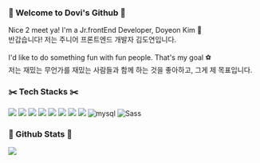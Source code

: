 ### :ocean: Welcome to Dovi's Github :ocean:
Nice 2 meet ya! I'm a Jr.frontEnd Developer, Doyeon Kim :hatched_chick: <br>
반갑습니다! 저는 주니어 프론트엔드 개발자 김도연입니다. <br><br>
I'd like to do something fun with fun people. That's my goal :soccer:<br>
저는 재밌는 무언가를 재밌는 사람들과 함께 하는 것을 좋아하고, 그게 제 목표입니다.

### :scissors: Tech Stacks :scissors:
<img src="https://img.shields.io/badge/Javascript-F7DF1E?style=flat-square&logo=javascript&logoColor=white"/> <img src="https://img.shields.io/badge/HTML5-E34F26?style=flat-square&logo=HTML5&logoColor=white"/> 
<img src="https://img.shields.io/badge/CSS3-1572B6?style=flat-square&logo=CSS3&logoColor=white"/>
<img src="https://img.shields.io/badge/SCSS-CC6699?style=flat-square&logo=Sass&logoColor=white"/>
<img src="https://img.shields.io/badge/Node.js-339933?style=flat-square&logo=Node.js&logoColor=white"/>
<img src="https://img.shields.io/badge/React-61DAFB?style=flat-square&logo=React&logoColor=white"/>
<img src="https://img.shields.io/badge/PHP-777BB4?style=flat-square&logo=PHP&logoColor=white"/>
<img src="https://img.shields.io/badge/Figma-F24E1E?style=flat-square&logo=Figma&logoColor=white"/>
![mysql](https://img.shields.io/badge/mysql-4479A1?style=flat-square&logo=mysql&logoColor=white)
![Sass](https://img.shields.io/badge/Sass-CC6699?style=flat-square&logo=Sass&logoColor=white)


### :mag_right: Github Stats :mag_right:
<img src="https://github-readme-stats.vercel.app/api?username=dododoodo&show_icons=true&theme=gotham">
